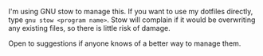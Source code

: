 I'm using GNU stow to manage this. If you want to use my dotfiles directly,
type `gnu stow <program name>`. Stow will complain if it would be overwriting
any existing files, so there is little risk of damage.

Open to suggestions if anyone knows of a better way to manage them.
